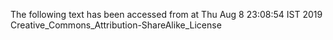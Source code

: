 The following text has been accessed from at Thu Aug 8 23:08:54 IST 2019
Creative_Commons_Attribution-ShareAlike_License
